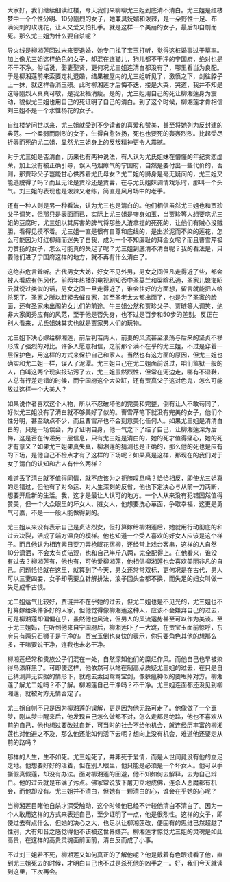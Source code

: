 
大家好，我们继续细读红楼，今天我们来聊聊尤三姐到底清不清白。尤三姐是红楼梦中一个个性分明、10分刚烈的女子，她兼具妩媚和泼辣，是一朵野性十足、布满尖刺的玫瑰花，让人又爱又怕扎手。就是这样一个美丽的女子，最后却自刎而死。那么尤三姐为什么要自杀呢？

导火线是柳湘莲回过未来要退婚，她专门找了宝玉打听，觉得这桩婚事过于草率。加上像尤三姐这样绝色的女子，却混在连猫儿，狗儿都不干净的宁国府，绝对也是不干不净。俗话说，娶妻娶贤，更何况尤三姐连清白都没有了，哪里看当为良配。于是柳湘莲前来索要定礼退婚，结果被屋内的尤三姐听见了，激愤之下，剑往脖子上一抹，就这样香消玉殒。此时柳湘莲才后悔不迭，搂是大哭，哭道，我并不知是这等刚烈人真真可敬，是我没福消瘦。是的，尤三姐用自己的死让柳湘莲身为震动，貌似尤三姐也用自己的死证明了自己的清白。到了这个时候，柳湘莲才肯相信刘三姐不是一个水性杨花的女子。

自红楼梦问世以来，尤三姐就受到不少读者的喜爱和赞美，甚至将她列为反封建的典范。一个柔弱而刚烈的女子，生得自愈张扬，死也也要死的轰轰烈烈。比起受尽折辱而死的尤二姐，显然尤三姐身上的反叛精神更令人震撼。

对于尤三姐是否清白，历来也有两种说法，有人认为尤氏姐妹在懵懂的年纪贪恋虚荣，加上没有被正确引导，误入乌烟瘴气的宁国府，自然是要付出一些代价的，否则，那贾珍父子岂能甘心供养着尤氏母女？尤二姐的狮身是毫无疑问的，尤三姐又能逃脱得了吗？而且无论是贾珍还是贾蓉，在与尤氏姐妹调情戏乐时，那叫一个头气。刘三姐的表现也是泼辣又老练，简直是风月场中的老手。

还有一种人则是另一种看法，认为尤三也是清白的。他们相信虽然尤三姐也和贾珍父子调笑，但那只是表面而已，实际上尤三姐是守身如玉，当贾珍等人想要吃尤三姐的豆腐时，尤三姐以其厉害的脾气将那些人渣拿捏的死死的，让他们有贼心没贼胆，看得见摸不着。尤三姐一直是很有自尊和底线的，是出淤泥而不染的莲花，怎么可能因为灯红柳绿而迷失了自我，成为一个不知廉耻的拜金女呢？而且曹雪芹极力赞扬的女子，怎么可能真的失足了呢？尤三姐到底清不清白呢？我的看法是，只要他们进了宁国府这样的地方，就不再有什么清白了。

这绝非危言耸听。古代男女大妨，好女不见外男，男女之间但凡走得近了些，都会被人看成有伤风化。前两年热播的电视剧知否中圣莫兰和梁晗私通，圣家儿媳海昭云就说过类似的话，男女之间一旦走得近了，谁会往好的方面想，留言就能把人给杀死了。圣家之所以赶紧去催良家，甚至圣老太太都出面了，也是为了圣家的脸面，还有圣家未出阁的女儿们的前途。牛三姐公然和贾珍父子、贾琏等人调笑，绝非大家闺秀应有的风范，至于他是否失身，也不过是百步和50步的差别。反正在别人看来，尤氏姐妹其实也就是贾家男人们的玩物。

尤三姐下决心嫁给柳湘莲，前后判若两人，前妻的风流甚至浪荡与后来的坚贞不移形成了强烈的对比。许多人愿意相信，之前那个满不在乎的尤三姐，不过是穿着一层保护色，用这样的方式来保护自己和家人。当然也有这方面的原因，但尤三姐也确实和尤二姐一样，误入了泥潭。尤三姐自己在尤二姐面前说过，咱们监狱一般的人，白叫这两个现实报玷污了去，尤三姐虽然烈性，但常在河边走，哪有不湿鞋，人总有行差走错的时候，而宁国府这个大染缸，还有贾真父子这对色鬼，怎么可能放过这样一个大美人？

如果说作者喜欢这个人物，所以不忍破坏他的完美和完整，倒有让人不敢苟同了，好似尤三姐没有了清白就不够美好了似的。曹雪芹笔下就没有完美的女子，他们个性分明，甚至缺点不少，而且曹雪芹也不会刻意美化任何人。如果尤三姐是清清白白的，只是一场误会，为了证明自身，他一气之下了结了自己，让柳湘莲深为后悔，这是否在传递另一层信息，只有尤三姐是清白的，她的死才值得痛心，她的死才有意义？如果尤三姐果真失真，柳湘莲的猜测也是正确的，那么他的死也是应有的下场，是他自己不检点才有了这样的下场呢？如果真是这样，那现在的我们对于女子清白的认知和古人有什么两样？

难道丢了清白就不值得同情，就不应该为之扼腕叹息吗？恰恰相反，即使尤三姐真的走错过，但他有了对命运、对人生深刻的反省，他也下定决心与从前一刀两断，想要开启新的生活。我，这才是最让人认可的地方。一个人从来没有犯错固然值得赞美，但一个大众眼里的坏女人、脏女人，他想要洗心革面，争取幸福，这更是勇气可嘉，不是一一般人能做得到的。

尤三姐从来没有表示自己是贞洁烈女，但打算嫁给柳湘莲后，她就用行动彻底的和过去决裂，活成了端方温良的模样。他也知道一个受人喜欢的好女人应该是这个样子。而且他认为相连素日耍刀弄枪眠花宿柳，还经常上戏台客串，这样的人自然10分潇洒，不会太有贞洁观，也和自己半斤八两，完全配得上。在他看来，谁没有过去？柳湘莲有，他也有，可他爱柳湘莲，他相信柳湘莲也会喜欢美丽非凡的自己。问题恰恰就在这里，就算到了今天，男女还常常双标，更何况是在古代，男人可以三妻四妾，女子却需要立针解排法，浪子回头金都不换，而失足的妇女叫做一失足成千古恨。

尤二姐运气比较好，贾琏并不在乎她的过去，但尤二姐也是不见光的，尤三姐也不打算嫁给条件多好的人家，但他觉得像柳湘莲这种人，应该不会嫌弃自己的过去，可是柳湘莲却偏偏在乎，虽然他也风流，但男人的风流运势甚至可以作为美谈。至于尤三姐妈，在听到他来自宁国府后，柳湘莲吓了一大跳，在贾宝玉面前惊呼，东府只有两只石狮子是干净的。贾宝玉倒也爽快的表示，你只要角色其他的想那么多，干嘛要说干净，连我也未必干净。

柳湘莲经常和贵族公子们混在一处，自然深知他们的糜烂作风。而他自己也早被染得乌漆麻黑了。可即使这样，他依然可以站在制高点质疑尤三姐的过去，在只是自己猜测并无实据的情形下，就跑去索回鸳鸯宝剑，像躲瘟神似的要甩掉对方。柳湘莲了解尤二姐吗？不了解。柳湘莲自己干净吗？不干净。尤三姐连面都还没见到柳湘莲，就被对方无情否定了。

尤三姐自刎不只是因为柳湘莲的误解，更是因为他无路可走了。他像做了一个噩梦，刚从梦中醒来后，他发现自己怎么做都不对，怎么走都是绝路，他也不喜欢从前的自己，他也想过要改过自新，可当时的社会不给他机会，就连经历丰富的柳湘莲也对他避之不及，那么他还能如何活下去呢？想向上没有机会，难道他还要走从前的路吗？

那样的人生，生不如死。尤三姐死了，并非死于爱情，而是人世间竟没有他的立足之地。他想要好好的活着，但在别人眼里，他只能是必须是一个坏女人。他可以手撕假真假莲，却没有办法。面对柳湘莲的回避，他不知如何去解释，去为自己辩白。他的过去就是布满了污点。佛家常说放下屠刀立地成佛，连杀人恶魔都有机会，而他却没有。尤三姐并不清白，但她有一颗清白的心，谁会在乎她的心呢？

当柳湘莲目睹他自杀才深受触动，这个时候他已经不计较他清白不清白了。因为一个人敢用这样的方式来表述自己，至少证明了一点，他是很烈性。这样的女子，即使过去有点什么，但她的决心之大，也足以让柳湘莲改，便固有的思维已然超越了性别，大有知音之感觉得他不该被这世界嫌弃。柳湘莲才惊觉尤三姐的灵魂是如此高贵，在这样的高贵灵魂面前面前，清白反而成了小事。

不过刘三姐若不死，柳湘莲又如何真正的了解他呢？他是戴着有色眼镜看了他，直到尤三姐死去的时候，才明白自己也不过是杀死他的凶手之一。好，我们今天就读到这里，下次再会。


